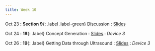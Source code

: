 ```yaml
---
title: Week 10
---
```


Oct 23
: **Section 9**{: .label .label-green} Discussion
  : [Slides](https://bcourses.berkeley.edu/courses/1526813/files/folder/Discussions/Week%209?preview=87268135)

Oct 24
: **18**{: .label} Concept Generation
  : [Slides](https://bcourses.berkeley.edu/courses/1526813/files/folder/Lectures?preview=87251847)
: _Device 3_

Oct 26
: **19**{: .label} Getting Data through Ultrasound
  : [Slides](https://bcourses.berkeley.edu/courses/1526813/files/folder/Lectures?preview=87275352)
: _Device 3_
